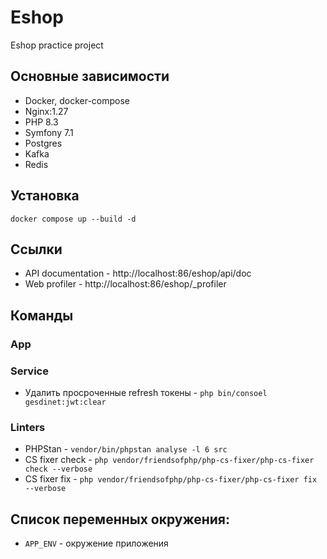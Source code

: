 # Eshop
Eshop practice project

## Основные зависимости
* Docker, docker-compose
* Nginx:1.27
* PHP 8.3
* Symfony 7.1
* Postgres
* Kafka
* Redis

## Установка
```
docker compose up --build -d
```

## Ссылки
* API documentation - http://localhost:86/eshop/api/doc
* Web profiler - http://localhost:86/eshop/_profiler

## Команды

### App

### Service
* Удалить просрочeнныe refresh токены - ```php bin/consoel gesdinet:jwt:clear```

### Linters
* PHPStan - ```vendor/bin/phpstan analyse -l 6 src```
* CS fixer check - ```php vendor/friendsofphp/php-cs-fixer/php-cs-fixer check --verbose```
* CS fixer fix - ```php vendor/friendsofphp/php-cs-fixer/php-cs-fixer fix --verbose```

## Список переменных окружения:
- ``APP_ENV`` - окружение приложения
